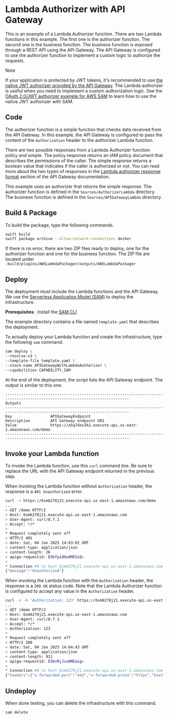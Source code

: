 # Lambda Authorizer with API Gateway 

This is an example of a Lambda Authorizer function.  There are two Lambda functions in this example. The first one is the authorizer function. The second one is the business function. The business function is exposed through a REST API using the API Gateway. The API Gateway is configured to use the authorizer function to implement a custom logic to authorize the requests. 

>[!NOTE]
> If your application is protected by JWT tokens, it's recommended to use [the native JWT authorizer provided by the API Gateway](https://docs.aws.amazon.com/apigateway/latest/developerguide/http-api-jwt-authorizer.html). The Lambda authorizer is useful when you need to implement a custom authorization logic. See the [OAuth 2.0/JWT authorizer example for AWS SAM](https://docs.aws.amazon.com/serverless-application-model/latest/developerguide/serverless-controlling-access-to-apis-oauth2-authorizer.html) to learn how to use the native JWT authorizer with SAM.

## Code 

The authorizer function is a simple function that checks data received from the API Gateway. In this example, the API Gateway is configured to pass the content of the `Authorization` header to the authorizer Lambda function.

There are two possible responses from a Lambda Authorizer function: policy and simple. The policy response returns an IAM policy document that describes the permissions of the caller. The simple response returns a boolean value that indicates if the caller is authorized or not. You can read more about the two types of responses in the [Lambda authorizer response format](https://docs.aws.amazon.com/apigateway/latest/developerguide/http-api-lambda-authorizer.html) section of the API Gateway documentation.

This example uses an authorizer that returns the simple response. The authorizer function is defined in the `Sources/AuthorizerLambda` directory. The business function is defined in the `Sources/APIGatewayLambda` directory.

## Build & Package 

To build the package, type the following commands.

```bash
swift build
swift package archive --allow-network-connections docker
```

If there is no error, there are two ZIP files ready to deploy, one for the authorizer function and one for the business function.
The ZIP file are located under `.build/plugins/AWSLambdaPackager/outputs/AWSLambdaPackager`

## Deploy

The deployment must include the Lambda functions and the API Gateway. We use the [Serverless Application Model (SAM)](https://docs.aws.amazon.com/serverless-application-model/latest/developerguide/what-is-sam.html) to deploy the infrastructure.

**Prerequisites** : Install the [SAM CLI](https://docs.aws.amazon.com/serverless-application-model/latest/developerguide/install-sam-cli.html)

The example directory contains a file named `template.yaml` that describes the deployment.

To actually deploy your Lambda function and create the infrastructure, type the following `sam` command.

```bash
sam deploy \
--resolve-s3 \
--template-file template.yaml \
--stack-name APIGatewayWithLambdaAuthorizer \
--capabilities CAPABILITY_IAM 
```

At the end of the deployment, the script lists the API Gateway endpoint.
The output is similar to this one.

```
-----------------------------------------------------------------------------------------------------------------------------
Outputs                                                                                                                     
-----------------------------------------------------------------------------------------------------------------------------
Key                 APIGatewayEndpoint                                                                                      
Description         API Gateway endpoint URI                                                                                
Value               https://a5q74es3k2.execute-api.us-east-1.amazonaws.com/demo                                                 
-----------------------------------------------------------------------------------------------------------------------------
```

## Invoke your Lambda function

To invoke the Lambda function, use this `curl` command line. Be sure to replace the URL with the API Gateway endpoint returned in the previous step.

When invoking the Lambda function without `Authorization` header, the response is a `401 Unauthorized` error.

```bash
curl -v https://6sm6270j21.execute-api.us-east-1.amazonaws.com/demo
...
> GET /demo HTTP/2
> Host: 6sm6270j21.execute-api.us-east-1.amazonaws.com
> User-Agent: curl/8.7.1
> Accept: */*
> 
* Request completely sent off
< HTTP/2 401 
< date: Sat, 04 Jan 2025 14:03:02 GMT
< content-type: application/json
< content-length: 26
< apigw-requestid: D3bfpidOoAMESiQ=
< 
* Connection #0 to host 6sm6270j21.execute-api.us-east-1.amazonaws.com left intact
{"message":"Unauthorized"}
```

When invoking the Lambda function with the `Authorization` header, the response is a `200 OK` status code. Note that the Lambda Authorizer function is configured to accept any value in the `Authorization` header.

```bash
curl -v -H 'Authorization: 123' https://6sm6270j21.execute-api.us-east-1.amazonaws.com/demo
...
> GET /demo HTTP/2
> Host: 6sm6270j21.execute-api.us-east-1.amazonaws.com
> User-Agent: curl/8.7.1
> Accept: */*
> Authorization: 123
> 
* Request completely sent off
< HTTP/2 200 
< date: Sat, 04 Jan 2025 14:04:43 GMT
< content-type: application/json
< content-length: 911
< apigw-requestid: D3bvRjJcoAMEaig=
< 
* Connection #0 to host 6sm6270j21.execute-api.us-east-1.amazonaws.com left intact
{"headers":{"x-forwarded-port":"443","x-forwarded-proto":"https","host":"6sm6270j21.execute-api.us-east-1.amazonaws.com","user-agent":"curl\/8.7.1","accept":"*\/*","content-length":"0","x-amzn-trace-id":"Root=1-67793ffa-05f1296f1a52f8a066180020","authorization":"123","x-forwarded-for":"81.49.207.77"},"routeKey":"ANY \/demo","version":"2.0","rawQueryString":"","isBase64Encoded":false,"queryStringParameters":{},"pathParameters":{},"rawPath":"\/demo","cookies":[],"requestContext":{"domainPrefix":"6sm6270j21","requestId":"D3bvRjJcoAMEaig=","domainName":"6sm6270j21.execute-api.us-east-1.amazonaws.com","stage":"$default","authorizer":{"lambda":{"abc1":"xyz1"}},"timeEpoch":1735999482988,"accountId":"401955065246","time":"04\/Jan\/2025:14:04:42 +0000","http":{"method":"GET","sourceIp":"81.49.207.77","path":"\/demo","userAgent":"curl\/8.7.1","protocol":"HTTP\/1.1"},"apiId":"6sm6270j21"},"stageVariables":{}}
```

## Undeploy

When done testing, you can delete the infrastructure with this command.

```bash
sam delete 
```